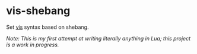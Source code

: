 # vis-shebang
Set [vis](https://github.com/martanne/vis) syntax based on shebang.

*Note: This is my first attempt at writing literally anything in Lua; this project is a work in progress.*


